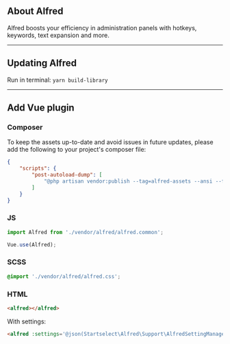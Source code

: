 ## About Alfred

Alfred boosts your efficiency in administration panels with hotkeys, keywords, text expansion and more.

---

## Updating Alfred

Run in terminal: `yarn build-library`

---

## Add Vue plugin

### Composer

To keep the assets up-to-date and avoid issues in future updates, please add the following to your project's composer file:
```json
{
    "scripts": {
        "post-autoload-dump": [
            "@php artisan vendor:publish --tag=alfred-assets --ansi --force"
        ]
    }
}
```

### JS

```js
import Alfred from './vendor/alfred/alfred.common';

Vue.use(Alfred);
```

### SCSS

```scss
@import './vendor/alfred/alfred.css';
```

### HTML

```html
<alfred></alfred>
```

With settings:
```html
<alfred :settings='@json(Startselect\Alfred\Support\AlfredSettingManager::init())'></alfred>
```
